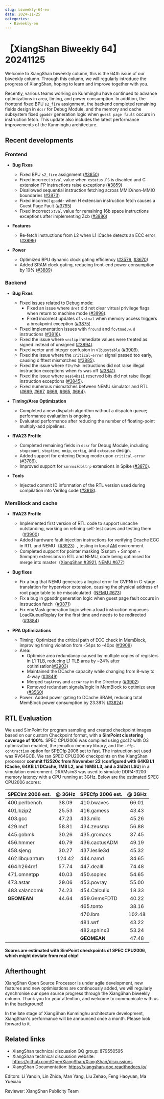 ```yaml
---
slug: biweekly-64-en
date: 2024-11-25
categories:
  - Biweekly-en
---
```


# 【XiangShan Biweekly 64】20241125

Welcome to XiangShan biweekly column, this is the 64th issue of our biweekly column. Through this column, we will regularly introduce the progress of XiangShan, hoping to learn and improve together with you.

Recently, various teams working on Kunminghu have continued to advance optimizations in area, timing, and power consumption. In addition, the frontend fixed BPU `s2_fire` assignment, the backend completed remaining fields design in `dcsr` for Debug Module, and the memory and cache subsystem fixed `gpaddr` generation logic when `guest page fault` occurs in instruction fetch. This update also includes the latest performance improvements of the Kunminghu architecture.

<!-- more -->
## Recent developments

### Frontend

- **Bug Fixes**
    - Fixed BPU `s2_fire` assignment ([#3850](https://github.com/OpenXiangShan/XiangShan/pull/3850))
    - Fixed incorrect `xtval` value when `xstatus.FS` is disabled and C extension FP instructions raise exceptions ([#3859](https://github.com/OpenXiangShan/XiangShan/pull/3859))
    - Disallowed sequential instruction fetching across MMIO/non-MMIO boundaries ([#3873](https://github.com/OpenXiangShan/XiangShan/pull/3873))
    - Fixed incorrect `gpaddr` when H extension instruction fetch causes a Guest Page Fault ([#3795](https://github.com/OpenXiangShan/XiangShan/pull/3795))
    - Fixed incorrect `xtval` value for remaining 16b space instructions exceptions after implementing Zcb ([#3886](https://github.com/OpenXiangShan/XiangShan/pull/3886))

- **Features**
    - Re-fetch instructions from L2 when L1 ICache detects an ECC error ([#3899](https://github.com/OpenXiangShan/XiangShan/pull/3899))

- **Power**
    - Optimized BPU dynamic clock gating efficiency ([#3579](https://github.com/OpenXiangShan/XiangShan/pull/3579), [#3670](https://github.com/OpenXiangShan/XiangShan/pull/3670))
    - Added SRAM clock gating, reducing front-end power consumption by 10% ([#3889](https://github.com/OpenXiangShan/XiangShan/pull/3889))

### Backend

- **Bug Fixes**
    - Fixed issues related to Debug mode:
        - Fixed an issue where `dret` did not clear virtual privilege flags when return to machine mode ([#3898](https://github.com/OpenXiangShan/XiangShan/pull/3898)).
        - Fixed incorrect updates of `vstval` when memory access triggers a breakpoint exception ([#3875](https://github.com/OpenXiangShan/XiangShan/pull/3875)).
    - Fixed implementation issues with `fround` and `fcvtmod.w.d` instructions ([#3816](https://github.com/OpenXiangShan/XiangShan/pull/3816)).
    - Fixed the issue where `vnclip` immediate values were treated as signed instead of unsigned ([#3894](https://github.com/OpenXiangShan/XiangShan/pull/3894)).
    - Fixed vector and integer confusion in `vlbusytable` ([#3909](https://github.com/OpenXiangShan/XiangShan/pull/3909)).
    - Fixed the issue where the `critical-error` signal passed too early, causing difftest mismatches ([#3885](https://github.com/OpenXiangShan/XiangShan/pull/3885)).
    - Fixed the issue where `flh/fsh` instructions did not raise illegal instruction exceptions when `fs` was off ([#3841](https://github.com/OpenXiangShan/XiangShan/pull/3841)).
    - Fixed the issue where `aes64ks1i` reserved bits did not raise illegal instruction exceptions ([#3845](https://github.com/OpenXiangShan/XiangShan/pull/3845)).
    - Fixed numerous mismatches between NEMU simulator and RTL ([#669](https://github.com/OpenXiangShan/NEMU/pull/669), [#667](https://github.com/OpenXiangShan/NEMU/pull/667), [#666](https://github.com/OpenXiangShan/NEMU/pull/666), [#665](https://github.com/OpenXiangShan/NEMU/pull/665), [#664](https://github.com/OpenXiangShan/NEMU/pull/664)).

- **Timing/Area Optimization**
    - Completed a new dispatch algorithm without a dispatch queue; performance evaluation is ongoing.
    - Evaluated performance after reducing the number of floating-point multiply-add pipelines.

- **RVA23 Profile**
    - Completed remaining fields in `dcsr` for Debug Module, including `stopcount`, `stoptime`, `nmip`, `certig`, and `extcause` design.
    - Added support for entering Debug mode upon `critical-error` ([#3786](https://github.com/OpenXiangShan/XiangShan/pull/3786)).
    - Improved support for `smrnmi`/`dbltrp` extensions in Spike ([#3870](https://github.com/OpenXiangShan/XiangShan/pull/3870)).

- **Tools**
    - Injected commit ID information of the RTL version used during compilation into Verilog code ([#3818](https://github.com/OpenXiangShan/XiangShan/pull/3818)).

### MemBlock and cache

- **RVA23 Profile**
    - Implemented first version of RTL code to support uncache outstanding, working on refining self-test cases and testing them （[#3900](https://github.com/OpenXiangShan/XiangShan/pull/3900)）
    - Added hardware fault injection instructions for verifying Dcache ECC in RTL and NEMU（[#3923](https://github.com/OpenXiangShan/XiangShan/pull/3923)）, testing in local [AM](https://github.com/OpenXiangShan/nexus-am) environment.
    - Completed support for pointer masking (Ssnpm + Smnpm + Smmpm) extensions in RTL and NEMU, code being optimised for merge into master（[XiangShan #3921](https://github.com/OpenXiangShan/XiangShan/pull/3921), [NEMU #677](https://github.com/OpenXiangShan/NEMU/pull/677)）

- **Bug fixes**
    - Fix a bug that NEMU generates a logical error for GVPNi in G-stage translation for hypervisor extension, causing the physical address of root page table to be miscalculated（[NEMU #673](https://github.com/OpenXiangShan/NEMU/pull/673)）
    - Fix a bug in gpaddr generation logic when guest page fault occurs in instruction fetch（[#3871](https://github.com/OpenXiangShan/XiangShan/pull/3871)）
    - Fix enqMask generation logic when a load instruction enqueues LoadQueueReplay for the first time and needs to be redirected （[#3884](https://github.com/OpenXiangShan/XiangShan/pull/3884)）

- **PPA Optimizations**
  - Timing: Optimized the critical path of ECC check in MemBlock, improving timing violation from -54ps to -40ps ([#3908](https://github.com/OpenXiangShan/XiangShan/pull/3908))
  - Area:
    - Optimise area redundancy caused by multiple copies of registers in L1 TLB, reducing L1 TLB area by ~24% after optimisation([#3903](https://github.com/OpenXiangShan/XiangShan/pull/3903))
    - Maintained the DCache capacity while changing from 8-way to 4-way ([#3849](https://github.com/OpenXiangShan/XiangShan/pull/3849))
    - Merged `tagArray` and `eccArray` in the Directory ([#3902](https://github.com/OpenXiangShan/XiangShan/pull/3902))
    - Removed redundant signals/logic in MemBlock to optimize area ([#3560](https://github.com/OpenXiangShan/XiangShan/pull/3560))
  - Power: Added power gating to DCache SRAM, reducing total MemBlock power consumption by 23.38% ([#3824](https://github.com/OpenXiangShan/XiangShan/pull/3824))


## RTL Evaluation

We used SimPoint for program sampling and created checkpoint images based on our custom Checkpoint format, with a **SimPoint clustering coverage of 100%**. SPEC CPU2006 was compiled using gcc12 with O3 optimization enabled, the jemalloc memory library, and the `-ffp-contraction` option for SPECfp 2006 set to fast. The instruction set used was RV64GCB. We ran SPEC CPU2006 checkpoints on the XiangShan processor **commit f12520c from November 22** (**configured with 64KB L1 ICache, 64KB L1 DCache, 1MB L2, and 16MB L3, and a 3ld2st LSU**) in a simulation environment. DRAMsim3 was used to simulate DDR4-3200 memory latency with a CPU running at 3GHz. Below are the estimated SPEC CPU2006 scores:

| SPECint 2006 est. | @ 3GHz | SPECfp 2006 est.  | @ 3GHz |
| :---------------- | :----: | :---------------- | :----: |
| 400.perlbench     | 38.09  | 410.bwaves        | 66.01  |
| 401.bzip2         | 25.53  | 416.gamess        | 43.43  |
| 403.gcc           | 47.23  | 433.milc          | 45.26  |
| 429.mcf           | 58.81  | 434.zeusmp        | 56.88  |
| 445.gobmk         | 30.26  | 435.gromacs       | 37.45  |
| 456.hmmer         | 40.79  | 436.cactusADM     | 49.19  |
| 458.sjeng         | 30.27  | 437.leslie3d      | 45.32  |
| 462.libquantum    | 124.42 | 444.namd          | 34.65  |
| 464.h264ref       | 57.74  | 447.dealII        | 74.48  |
| 471.omnetpp       | 40.03  | 450.soplex        | 54.65  |
| 473.astar         | 29.06  | 453.povray        | 55.00  |
| 483.xalancbmk     | 74.23  | 454.Calculix      | 18.33  |
| **GEOMEAN**       | 44.64  | 459.GemsFDTD      | 40.22  |
|                   |        | 465.tonto         | 38.16  |
|                   |        | 470.lbm           | 102.48 |
|                   |        | 481.wrf           | 43.22  |
|                   |        | 482.sphinx3       | 53.24  |
|                   |        | **GEOMEAN**       | 47.48  |

**Scores are estimated with SimPoint checkpoints of SPEC CPU2006, which might deviate from real chip!**

## Afterthought

XiangShan Open Source Processor is under agile development, new features and new optimisations are continuously added, we will regularly synchronise our open source progress through the XiangShan biweekly column. Thank you for your attention, and welcome to communicate with us in the background!

In the late stage of XiangShan Kunminghu architecture development, XiangShan's performance will be announced once a month. Please look forward to it.

## Related links

* XiangShan technical discussion QQ group: 879550595
* XiangShan technical discussion website: https://github.com/OpenXiangShan/XiangShan/discussions
* XiangShan Documentation: https://xiangshan-doc.readthedocs.io/

Editors: Li Yanqin, Lin Zhida, Man Yang, Liu Zehao, Feng Haoyuan, Ma Yuexiao

Reviewer: XiangShan Publicity Team
